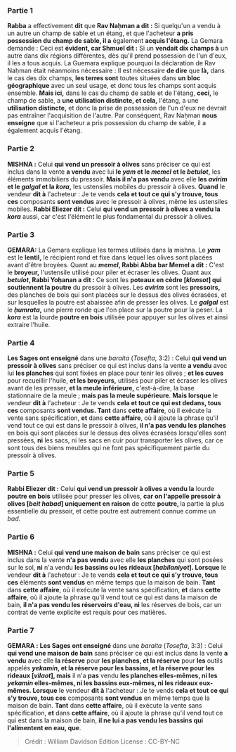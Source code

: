
### Partie 1
<b>Rabba</b> a effectivement <b>dit</b> que <b>Rav Naḥman a dit :</b> Si quelqu'un a vendu à un autre un champ de sable et un étang, et que l'acheteur <b>a pris possession du champ de sable, il a</b> également <b>acquis l'étang.</b> La Gemara demande : Ceci est <b>évident, car Shmuel dit :</b> Si un <b>vendait dix champs à</b> un autre dans dix régions différentes, dès qu'il prend possession de l'un d'eux, il les a tous acquis. La Guemara explique pourquoi la déclaration de Rav Naḥman était néanmoins nécessaire : Il est nécessaire <b>de dire</b> que <b>là,</b> dans le cas des dix champs, <b>les terres sont</b> toutes situées dans <b>un</b> <b>bloc géographique</b> avec un seul usage, et donc tous les champs sont acquis ensemble. <b>Mais ici,</b> dans le cas du champ de sable et de l'étang, <b>ceci,</b> le champ de sable, a <b>une utilisation distincte, et cela,</b> l'étang, a une <b>utilisation distincte,</b> et donc la prise de possession de l'un d'eux ne devrait pas entraîner l'acquisition de l'autre. Par conséquent, Rav Naḥman <b>nous enseigne</b> que si l'acheteur a pris possession du champ de sable, il a également acquis l'étang.

### Partie 2
<strong>MISHNA :</strong> Celui <b>qui vend un pressoir à olives</b> sans préciser ce qui est inclus dans la vente <b>a vendu</b> avec lui <b>le <i>yam</i> et le <i>memel</i> et le <i>betulot</i>,</b> les éléments immobiliers du pressoir. <b>Mais il n'a pas vendu</b> avec elle <b>les <i>avirim</i> et le <i>galgal</i> et la <i>kora</i>,</b> les ustensiles mobiles du pressoir à olives. <b>Quand</b> le vendeur <b>dit à</b> l'acheteur : Je te vends <b>cela et tout ce qui s'y trouve, tous ces</b> composants <b>sont vendus</b> avec le pressoir à olives, même les ustensiles mobiles. <b>Rabbi Eliezer dit :</b> Celui <b>qui vend un pressoir à olives a vendu la <i>kora</i></b> aussi, car c'est l'élément le plus fondamental du pressoir à olives.

### Partie 3
<strong>GEMARA:</strong> La Gemara explique les termes utilisés dans la mishna. Le <b><i>yam</i></b> est le <b>lentil,</b> le récipient rond et fixe dans lequel les olives sont placées avant d'être broyées. Quant au <b><i>memel</i>, Rabbi Abba bar Memel a dit :</b> C'est le <b>broyeur,</b> l'ustensile utilisé pour piler et écraser les olives. Quant aux <b><i>betulot</i>, Rabbi Yoḥanan a dit :</b> Ce sont les <b>poteaux en cèdre [<i>klonsot</i>] qui soutiennent la poutre</b> du pressoir à olives. Les <b><i>avirim</i></b> sont les <b>pressoirs,</b> des planches de bois qui sont placées sur le dessus des olives écrasées, et sur lesquelles la poutre est abaissée afin de presser les olives. Le <b><i>galgal</i></b> est le <b><i>ḥumrata</i>,</b> une pierre ronde que l'on place sur la poutre pour la peser. La <b><i>kora</i></b> est la lourde <b>poutre en bois</b> utilisée pour appuyer sur les olives et ainsi extraire l'huile.

### Partie 4
<b>Les Sages ont enseigné</b> dans une <i>baraita</i> (<i>Tosefta</i>, 3:2) : Celui <b>qui vend un pressoir à olives</b> sans préciser ce qui est inclus dans la vente <b>a vendu</b> avec lui <b>les planches</b> qui sont fixées en place pour tenir les olives ; <b>et les cuves</b> pour recueillir l'huile, <b>et les broyeurs,</b> utilisés pour piler et écraser les olives avant de les presser, <b>et la meule inférieure,</b> c'est-à-dire, la base stationnaire de la meule ; <b>mais pas la meule supérieure</b>. <b>Mais lorsque</b> le vendeur <b>dit à</b> l'acheteur : Je te vends <b>cela et tout ce qui est dedans, tous ces</b> composants <b>sont vendus. Tant</b> dans <b>cette affaire</b>, où il exécute la vente sans spécification, <b>et</b> dans <b>cette affaire</b>, où il ajoute la phrase qu'il vend tout ce qui est dans le pressoir à olives, <b>il n'a pas vendu les</b> <b>planches</b> en bois qui sont placées sur le dessus des olives écrasées lorsqu'elles sont pressées, <b>ni</b> les sacs, ni</b> les sacs en cuir</b> pour transporter les olives, car ce sont tous des biens meubles qui ne font pas spécifiquement partie du pressoir à olives.

### Partie 5
<b>Rabbi Eliezer dit :</b> Celui <b>qui vend un pressoir à olives a vendu la</b> lourde <b>poutre en bois</b> utilisée pour presser les olives, <b>car on l'appelle pressoir à olives [<i>beit habad</i>] uniquement en raison</b> de cette <b>poutre, </b> la partie la plus essentielle du pressoir, et cette poutre est autrement connue comme un <i>bad</i>.

### Partie 6
<strong>MISHNA :</strong> Celui <b>qui vend une maison de bain</b> sans préciser ce qui est inclus dans la vente <b>n'a pas vendu</b> avec elle <b>les planches</b> qui sont posées sur le sol, <b>ni</b> n'a vendu <b>les bassins ou les rideaux [<i>habilaniyot</i>]. Lorsque</b> le vendeur <b>dit à</b> l'acheteur : Je te vends <b>cela et tout ce qui s'y trouve, tous ces</b> éléments <b>sont vendus</b> en même temps que la maison de bain. <b>Tant</b> dans <b>cette affaire</b>, où il exécute la vente sans spécification, <b>et</b> dans <b>cette affaire</b>, où il ajoute la phrase qu'il vend tout ce qui est dans la maison de bain, <b>il n'a pas vendu les réservoirs d'eau, ni</b> les réserves de bois,</b> car un contrat de vente explicite est requis pour ces matières.

### Partie 7
<strong>GEMARA :</strong> <b>Les Sages ont enseigné</b> dans une <i>baraita</i> (<i>Tosefta</i>, 3:3) : Celui <b>qui vend une maison de bain</b> sans préciser ce qui est inclus dans la vente <b>a vendu</b> avec elle <b>la réserve</b> pour <b>les planches, et la réserve</b> pour <b>les</b> outils appelés <b><i>yekamin</i>, et la réserve pour les bassins, et la réserve pour les rideaux [<i>vilaot</i>], mais</b> il n'a <b>pas</b> vendu <b>les planches elles-mêmes, ni les <i>yekamin</i> elles-mêmes, ni les bassins eux-mêmes, ni les rideaux eux-mêmes. Lorsque</b> le vendeur <b>dit à</b> l'acheteur : Je te vends <b>cela et tout ce qui s'y trouve, tous ces</b> composants <b>sont vendus</b> en même temps que la maison de bain. <b>Tant</b> dans <b>cette affaire</b>, où il exécute la vente sans spécification, <b>et</b> dans <b>cette affaire</b>, où il ajoute la phrase qu'il vend tout ce qui est dans la maison de bain, <b>il ne lui a pas vendu les bassins qui l'alimentent en eau, que</b>.

>Crédit : William Davidson Edition
>License : CC-BY-NC